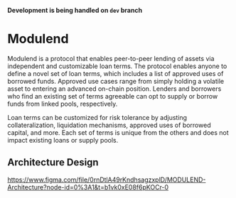 **Development is being handled on `dev` branch**

# Modulend
Modulend is a protocol that enables peer-to-peer lending of assets via independent and customizable loan terms. The protocol enables anyone to define a novel set of loan terms, which includes a list of approved uses of borrowed funds. Approved use cases range from simply holding a volatile asset to entering an advanced on-chain position. Lenders and borrowers who find an existing set of terms agreeable can opt to supply or borrow funds from linked pools, respectively.

Loan terms can be customized for risk tolerance by adjusting collateralization, liquidation mechanisms, approved uses of borrowed capital, and more. Each set of terms is unique from the others and does not impact existing loans or supply pools.

## Architecture Design
https://www.figma.com/file/0rnDtlA49rKndhsagzxplD/MODULEND-Architecture?node-id=0%3A1&t=b1vk0xE08f6pKOCr-0

